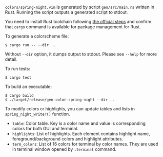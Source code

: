 `colors/spring-night.vim` is generated by script `gen/src/main.rs` written in Rust.
Running the script outputs a generated script to stdout. 

You need to install Rust toolchain following [the official steps](https://www.rust-lang.org/en-US/install.html)
and confirm that `cargo` command is available for package management for Rust.

To generate a colorscheme file:

```
$ cargo run -- --dir ..
```

Without `--dir` option, it dumps output to stdout. Please see `--help` for more detail.

To run tests:

```
$ cargo test
```

To build an executable:

```
$ cargo build
$ ./target/release/gen-color-spring-night --dir ..
```

To modify colors or highlights, you can update tables and lists in `spring_night_writer()` function.

- `table`: Color table. Key is a color name and value is corresponding colors for both GUI and terminal.
- `highlights`: List of highlights. Each element contains highlight name, foreground/background colors
  and highlight attributes.
- `term_colors`: List of 16 colors for terminal by color names. They are used in terminal window opened
  by `:terminal` command.
